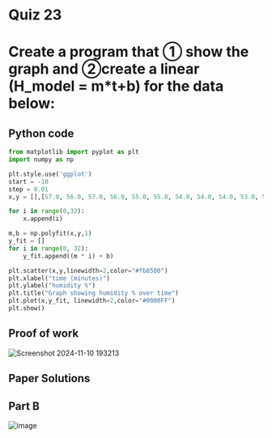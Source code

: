 # Quiz 23
# Create a program that ① show the graph and ②create a linear (H_model = m*t+b) for the data below:

## Python code 
```.py
from matplotlib import pyplot as plt
import numpy as np

plt.style.use('ggplot')
start = -10
step = 0.01
x,y = [],[57.0, 56.0, 57.0, 56.0, 55.0, 55.0, 54.0, 54.0, 54.0, 53.0, 53.0, 54.0, 53.0, 53.0, 52.0, 52.0, 51.0, 51.0, 51.0, 50.0, 50.0, 49.0, 50.0, 49.0, 49.0, 48.0, 49.0, 49.0, 48.0, 48.0, 48.0, 49.0]

for i in range(0,32):
    x.append(i)

m,b = np.polyfit(x,y,1)
y_fit = []
for i in range(0, 32):
    y_fit.append((m * i) + b)

plt.scatter(x,y,linewidth=2,color="#fb8500")
plt.xlabel("time (minutes)")
plt.ylabel("humidity %")
plt.title("Graph showing humidity % over time")
plt.plot(x,y_fit, linewidth=2,color="#0000FF")
plt.show()

```

## Proof of work
![Screenshot 2024-11-10 193213](https://github.com/user-attachments/assets/3226f333-fbf3-4222-90b4-12a48420bd70)

## Paper Solutions 
## Part B 
![image](https://github.com/user-attachments/assets/1fdbccb4-527b-4af2-b814-3a56bd194207)

